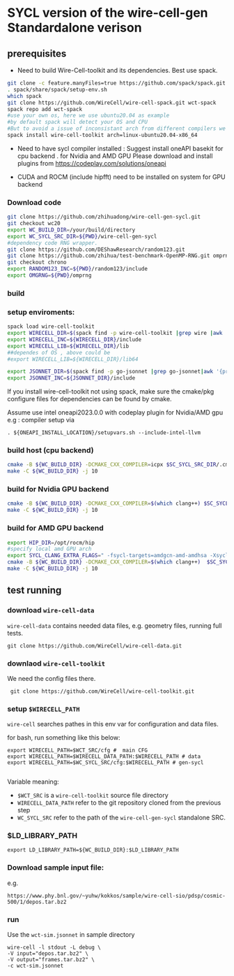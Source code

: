 # SYCL version of the wire-cell-gen Standardalone verison



## prerequisites
 - Need to build Wire-Cell-toolkit   and its dependencies.
   Best use spack.
```bash
git clone -c feature.manyFiles=true https://github.com/spack/spack.git
. spack/share/spack/setup-env.sh
which spack
git clone https://github.com/WireCell/wire-cell-spack.git wct-spack
spack repo add wct-spack
#use your own os, here we use ubuntu20.04 as example
#by default spack will detect your OS and CPU 
#But to avoid a issue of inconsistant arch from different compilers we choose x86_64   
spack install wire-cell-toolkit arch=linux-ubuntu20.04-x86_64

```
   

     
 - Need to have sycl compiler installed :
   Suggest install oneAPI basekit for cpu backend .
   for Nvidia and AMD GPU
   Please download and install plugins from 
   https://codeplay.com/solutions/oneapi

 - CUDA and ROCM (include hipfft) need to be installed on system for GPU backend

### Download code
```bash
git clone https://github.com/zhihuadong/wire-cell-gen-sycl.git 
git checkout wc20
export WC_BUILD_DIR=/your/build/directory
export WC_SYCL_SRC_DIR=${PWD}/wire-cell-gen-sycl
#dependency code RNG wrapper. 
git clone https://github.com/DEShawResearch/random123.git
git clone https://github.com/zhihua/test-benchmark-OpenMP-RNG.git omprng
git checkout chrono
export RANDOM123_INC=${PWD}/random123/include
export OMGRNG=${PWD}/omprng

```

### build 

### setup enviroments:
```bash
spack load wire-cell-toolkit
export WIRECELL_DIR=$(spack find -p wire-cell-toolkit |grep wire |awk '{print $2}'
export WIRECELL_INC=${WIRECELL_DIR}/include
export WIRECELL_LIB=${WIRECELL_DIR}/lib
##dependes of OS , above could be 
#export WIRECELL_LIB=${WIRECELL_DIR}/lib64

export JSONNET_DIR=$(spack find -p go-jsonnet |grep go-jsonnet|awk '{print $2}'
export JSONNET_INC=${JSONNET_DIR}/include
```
If you install wire-cell-toolkit not using spack, make sure the cmake/pkg configure files for dependencies can be found by cmake.


Assume use intel oneapi2023.0.0 with codeplay plugin for Nvidia/AMD gpu
e.g :  compiler setup via 
```
. ${ONEAPI_INSTALL_LOCATION}/setupvars.sh --include-intel-llvm 
```
### build host (cpu backend)

```bash
cmake -B ${WC_BUILD_DIR} -DCMAKE_CXX_COMPILER=icpx $SC_SYCL_SRC_DIR/.cmake-sycl-dpcpp
make -C ${WC_BUILD_DIR} -j 10
```
### build for Nvidia GPU backend
```bash
cmake -B ${WC_BUILD_DIR} -DCMAKE_CXX_COMPILER=$(which clang++) $SC_SYCL_SRC_DIR/.cmake-sycl
make -C ${WC_BUILD_DIR} -j 10
```

### build for AMD GPU backend
```bash
export HIP_DIR=/opt/rocm/hip
#specify local amd GPU arch
export SYCL_CLANG_EXTRA_FLAGS=" -fsycl-targets=amdgcn-amd-amdhsa -Xsycl-target-backend --offload-arch=gfx906 "
cmake -B ${WC_BUILD_DIR} -DCMAKE_CXX_COMPILER=$(which clang++)  $SC_SYCL_SRC_DIR/.cmake-sycl-amd
make -C ${WC_BUILD_DIR} -j 10
```
## test running 


### download `wire-cell-data`

`wire-cell-data` contains needed data files, e.g. geometry files, running full tests.

```
git clone https://github.com/WireCell/wire-cell-data.git
```

### downlaod `wire-cell-toolkit`
We need the config files there.
```
 git clone https://github.com/WireCell/wire-cell-toolkit.git
```

 

### setup `$WIRECELL_PATH`

`wire-cell` searches pathes in this env var for configuration and data files.

for bash, run something like this below:

```
export WIRECELL_PATH=$WCT_SRC/cfg #  main CFG
export WIRECELL_PATH=$WIRECELL_DATA_PATH:$WIRECELL_PATH # data
export WIRECELL_PATH=$WC_SYCL_SRC/cfg:$WIRECELL_PATH # gen-sycl


```
Variable meaning:
 - `$WCT_SRC` is a `wire-cell-toolkit` source file directory
 - `WIRECELL_DATA_PATH` refer to the git repository cloned from the previous step
 - `WC_SYCL_SRC` refer to the  path of the `wire-cell-gen-sycl` standalone SRC.

### $LD_LIBRARY_PATH

```
export LD_LIBRARY_PATH=${WC_BUILD_DIR}:$LD_LIBRARY_PATH
```

### Download sample input file:
e.g.   
```
https://www.phy.bnl.gov/~yuhw/kokkos/sample/wire-cell-sio/pdsp/cosmic-500/1/depos.tar.bz2
```

### run
Use the `wct-sim.jsonnet` in  sample directory 
```
wire-cell -l stdout -L debug \
-V input="depos.tar.bz2" \
-V output="frames.tar.bz2" \
-c wct-sim.jsonnet
```

